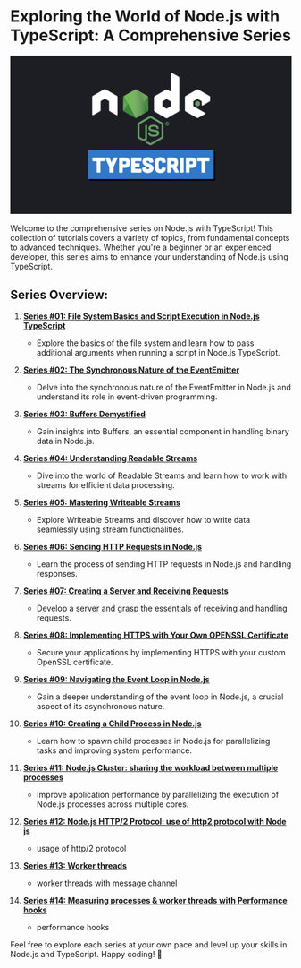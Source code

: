 # Exploring the World of Node.js with TypeScript: A Comprehensive Series

![Node.js Typescript Image](Node-js-Typescript-series.png)

Welcome to the comprehensive series on Node.js with TypeScript! This collection of tutorials covers a variety of topics, from fundamental concepts to advanced techniques. Whether you're a beginner or an experienced developer, this series aims to enhance your understanding of Node.js using TypeScript.

## Series Overview:

1. [**Series #01: File System Basics and Script Execution in Node.js TypeScript**](https://github.com/muneer-ahmed-khan/typescript-node-series/tree/master/series-01)
   - Explore the basics of the file system and learn how to pass additional arguments when running a script in Node.js TypeScript.

2. [**Series #02: The Synchronous Nature of the EventEmitter**](https://github.com/muneer-ahmed-khan/typescript-node-series/tree/master/series-02)
   - Delve into the synchronous nature of the EventEmitter in Node.js and understand its role in event-driven programming.

3. [**Series #03: Buffers Demystified**](https://github.com/muneer-ahmed-khan/typescript-node-series/tree/master/series-03)
   - Gain insights into Buffers, an essential component in handling binary data in Node.js.

4. [**Series #04: Understanding Readable Streams**](https://github.com/muneer-ahmed-khan/typescript-node-series/tree/master/series-04)
   - Dive into the world of Readable Streams and learn how to work with streams for efficient data processing.

5. [**Series #05: Mastering Writeable Streams**](https://github.com/muneer-ahmed-khan/typescript-node-series/tree/master/series-05)
   - Explore Writeable Streams and discover how to write data seamlessly using stream functionalities.

6. [**Series #06: Sending HTTP Requests in Node.js**](https://github.com/muneer-ahmed-khan/typescript-node-series/tree/master/series-06)
   - Learn the process of sending HTTP requests in Node.js and handling responses.

7. [**Series #07: Creating a Server and Receiving Requests**](https://github.com/muneer-ahmed-khan/typescript-node-series/tree/master/series-07)
   - Develop a server and grasp the essentials of receiving and handling requests.

8. [**Series #08: Implementing HTTPS with Your Own OPENSSL Certificate**](https://github.com/muneer-ahmed-khan/typescript-node-series/tree/master/series-08)
   - Secure your applications by implementing HTTPS with your custom OpenSSL certificate.

9. [**Series #09: Navigating the Event Loop in Node.js**](https://github.com/muneer-ahmed-khan/typescript-node-series/tree/master/series-09)
   - Gain a deeper understanding of the event loop in Node.js, a crucial aspect of its asynchronous nature.

10. [**Series #10: Creating a Child Process in Node.js**](https://github.com/muneer-ahmed-khan/typescript-node-series/tree/master/series-10)
    - Learn how to spawn child processes in Node.js for parallelizing tasks and improving system performance.

11. [**Series #11: Node.js Cluster: sharing the workload between multiple processes**](https://github.com/muneer-ahmed-khan/typescript-node-series/tree/master/series-11)
    - Improve application performance by parallelizing the execution of Node.js processes across multiple cores.


12. [**Series #12: Node.js HTTP/2 Protocol: use of http2 protocol with Node js**](https://github.com/muneer-ahmed-khan/typescript-node-series/tree/master/series-12)
    - usage of http/2 protocol

13. [**Series #13: Worker threads**](https://github.com/muneer-ahmed-khan/typescript-node-series/tree/master/series-13)
    - worker threads with message channel

14. [**Series #14: Measuring processes & worker threads with Performance hooks**](https://github.com/muneer-ahmed-khan/typescript-node-series/tree/master/series-14)
    - performance hooks
   
    





Feel free to explore each series at your own pace and level up your skills in Node.js and TypeScript. Happy coding! 🚀
